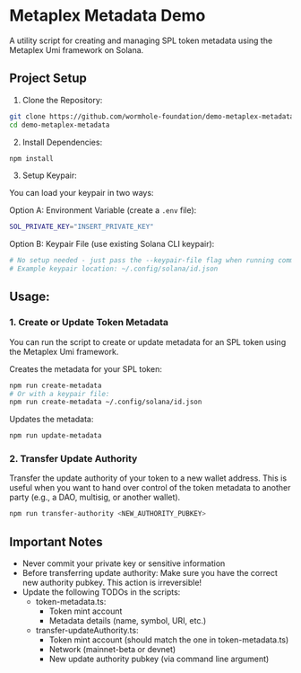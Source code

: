 # Metaplex Metadata Demo

A utility script for creating and managing SPL token metadata using the Metaplex Umi framework on Solana.

## Project Setup

1. Clone the Repository:

```bash
git clone https://github.com/wormhole-foundation/demo-metaplex-metadata
cd demo-metaplex-metadata
```

2. Install Dependencies:

```bash
npm install
```

3. Setup Keypair:

You can load your keypair in two ways:

Option A: Environment Variable (create a `.env` file):
```bash
SOL_PRIVATE_KEY="INSERT_PRIVATE_KEY"
```

Option B: Keypair File (use existing Solana CLI keypair):
```bash
# No setup needed - just pass the --keypair-file flag when running commands
# Example keypair location: ~/.config/solana/id.json
```

## Usage:

### 1. Create or Update Token Metadata

You can run the script to create or update metadata for an SPL token using the Metaplex Umi framework.

Creates the metadata for your SPL token:

```bash
npm run create-metadata
# Or with a keypair file:
npm run create-metadata ~/.config/solana/id.json
```

Updates the metadata:

```bash
npm run update-metadata
```

### 2. Transfer Update Authority

Transfer the update authority of your token to a new wallet address. This is useful when you want to hand over control of the token metadata to another party (e.g., a DAO, multisig, or another wallet).

```bash
npm run transfer-authority <NEW_AUTHORITY_PUBKEY>
```

## Important Notes
   - Never commit your private key or sensitive information  
   - Before transferring update authority: Make sure you have the correct new authority pubkey. This action is irreversible!
   - Update the following TODOs in the scripts:
     - token-metadata.ts:
       - Token mint account
       - Metadata details (name, symbol, URI, etc.)
     - transfer-updateAuthority.ts:
       - Token mint account (should match the one in token-metadata.ts)
       - Network (mainnet-beta or devnet)
       - New update authority pubkey (via command line argument)
